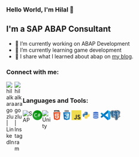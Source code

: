 ### Hello World, I'm Hilal 👋


## I'm a SAP ABAP Consultant 
- 🔭 I’m currently working on ABAP Development
- 🌱 I’m currently learning game development
- 📝  I share what I learned about abap on [my blog].


### Connect with me:

[<img align="left" alt="hilalkaragozlu | LinkedIn" width="22px" src="https://velanovascular.com/wp-content/uploads/2020/06/LinkedIn.png" />][linkedin]
[<img align="left" alt="hilalkaragozlu | Instagram" width="22px" src="https://upload.wikimedia.org/wikipedia/commons/thumb/e/e7/Instagram_logo_2016.svg/1200px-Instagram_logo_2016.svg.png" />][instagram]
<br>

### Languages and Tools:

<img align="left" alt="SAP" width="26px" src="https://img.icons8.com/color/48/000000/sap.png"/>
<img align="left" alt="CSharp" width="26px" src="https://raw.githubusercontent.com/github/explore/80688e429a7d4ef2fca1e82350fe8e3517d3494d/topics/csharp/csharp.png" />
<img align="left" alt="Unity" width="26px" src="https://img.icons8.com/fluency/48/000000/unity.png"/>
<img align="left" alt="HTML5" width="26px" src="https://raw.githubusercontent.com/github/explore/80688e429a7d4ef2fca1e82350fe8e3517d3494d/topics/html/html.png" />
<img align="left" alt="CSS3" width="26px" src="https://raw.githubusercontent.com/github/explore/80688e429a7d4ef2fca1e82350fe8e3517d3494d/topics/css/css.png" />
<img align="left" alt="JavaScript" width="26px" src="https://raw.githubusercontent.com/github/explore/80688e429a7d4ef2fca1e82350fe8e3517d3494d/topics/javascript/javascript.png" />
<img align="left" alt="python" width="26px" src="https://raw.githubusercontent.com/github/explore/80688e429a7d4ef2fca1e82350fe8e3517d3494d/topics/python/python.png" />
<img align="left" alt="SQL" width="26px" src="https://raw.githubusercontent.com/github/explore/80688e429a7d4ef2fca1e82350fe8e3517d3494d/topics/sql/sql.png" />
<img align="left" alt="Visual Studio Code" width="26px" src="https://raw.githubusercontent.com/github/explore/80688e429a7d4ef2fca1e82350fe8e3517d3494d/topics/visual-studio-code/visual-studio-code.png" />
<img align="left" alt="postgreSQL" width="26px" src="https://raw.githubusercontent.com/github/explore/80688e429a7d4ef2fca1e82350fe8e3517d3494d/topics/postgresql/postgresql.png" />



<!-- BLOG-POST-LIST:START -->

<!-- BLOG-POST-LIST:END -->
[my blog]: https://sapabapteam.blogspot.com/?m=1
[instagram]: https://www.instagram.com/hilalkaragozlu/
[linkedin]: https://www.linkedin.com/in/hilal-deniz-karag%C3%B6zl%C3%BC-649b3a154/
[portfolio]: https://arsentieva.github.io/profile/

<!--
**xhkaragozlu/xhkaragozlu** is a ✨ _special_ ✨ repository because its `README.md` (this file) appears on your GitHub profile.

Here are some ideas to get you started:

- 🔭 I’m currently working on ...
- 🌱 I’m currently learning ...
- 👯 I’m looking to collaborate on ...
- 🤔 I’m looking for help with ...
- 💬 Ask me about ...
- 📫 How to reach me: ...
- 😄 Pronouns: ...
- ⚡ Fun fact: ...
-->
